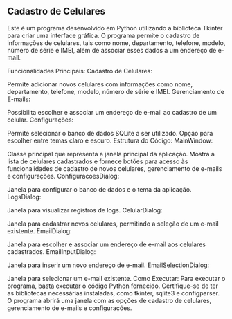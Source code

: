 Cadastro de Celulares
---------------------
Este é um programa desenvolvido em Python utilizando a biblioteca Tkinter para criar uma interface gráfica. O programa permite o cadastro de informações de celulares, tais como nome, departamento, telefone, modelo, número de série e IMEI, além de associar esses dados a um endereço de e-mail.

Funcionalidades Principais:
Cadastro de Celulares:

Permite adicionar novos celulares com informações como nome, departamento, telefone, modelo, número de série e IMEI.
Gerenciamento de E-mails:

Possibilita escolher e associar um endereço de e-mail ao cadastro de um celular.
Configurações:

Permite selecionar o banco de dados SQLite a ser utilizado.
Opção para escolher entre temas claro e escuro.
Estrutura do Código:
MainWindow:

Classe principal que representa a janela principal da aplicação.
Mostra a lista de celulares cadastrados e fornece botões para acesso às funcionalidades de cadastro de novos celulares, gerenciamento de e-mails e configurações.
ConfiguracoesDialog:

Janela para configurar o banco de dados e o tema da aplicação.
LogsDialog:

Janela para visualizar registros de logs.
CelularDialog:

Janela para cadastrar novos celulares, permitindo a seleção de um e-mail existente.
EmailDialog:

Janela para escolher e associar um endereço de e-mail aos celulares cadastrados.
EmailInputDialog:

Janela para inserir um novo endereço de e-mail.
EmailSelectionDialog:

Janela para selecionar um e-mail existente.
Como Executar:
Para executar o programa, basta executar o código Python fornecido. Certifique-se de ter as bibliotecas necessárias instaladas, como tkinter, sqlite3 e configparser. O programa abrirá uma janela com as opções de cadastro de celulares, gerenciamento de e-mails e configurações.
